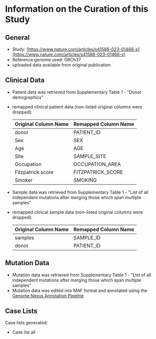 # **Information on the Curation of this Study**

## General
* Study: [https://www.nature.com/articles/s41588-023-01468-x](https://www.nature.com/articles/s41588-023-01468-x)
* Reference genome used: GRCh37
* uploaded data available from original publication

## Clinical Data
* Patient data was retrieved from Supplementary Table 1 - "Donor demographics"
* remapped clinical patient data (non-listed original columns were dropped):

  | Original Column Name | Remapped Column Name|
  |----------------------|---------------------|
  |donor		 |PATIENT_ID           |
  |Sex                   |SEX                  |
  |Age                   |AGE                  |
  |Site                  |SAMPLE_SITE          |
  |Occupation		 |OCCUPATION_AREA      |
  |Fitzpatrick score	 |FITZPATRICK_SCORE    |
  |Smoker		 |SMOKING	       |
 
* Sample data was retrieved from Supplementary Table 1 - "List of all independent mutations after merging those which span multiple samples"
* remapped clinical sample data (non-listed original columns were dropped):

  | Original Column Name | Remapped Column Name|
  |----------------------|---------------------|
  |samples               |SAMPLE_ID            |
  |donor                 |PATIENT_ID           |
 
## Mutation Data
  * Mutation data was retrieved from Supplementary Table 1 - "List of all independent mutations after merging those which span multiple samples"
  * Mutation data was edited into MAF format and annotated using the [Genome Nexus Annotation Pipeline](https://github.com/genome-nexus/genome-nexus-annotation-pipeline)

## Case Lists
Case lists generated:
* Case list all